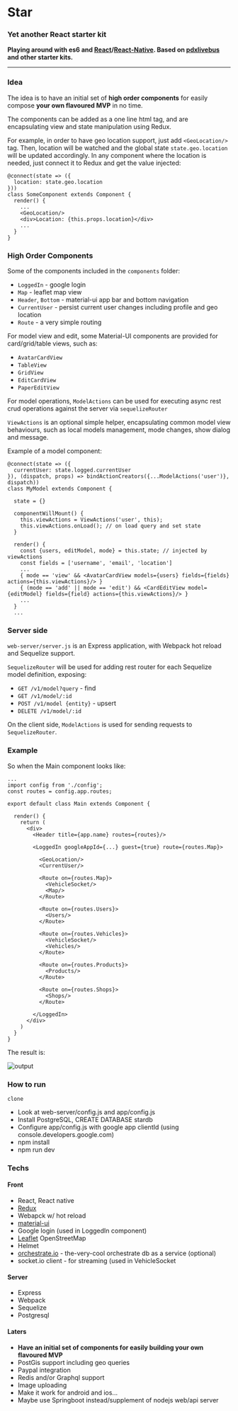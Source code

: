 
# Star
### Yet another React starter kit

**Playing around with es6 and [React](https://facebook.github.io/react/)/[React-Native](https://facebook.github.io/react-native/). Based on [pdxlivebus](https://github.com/browniefed/pdxlivebus) and other starter kits.**

----

### Idea

The idea is to have an initial set of **high order components** 
for easily compose **your own flavoured MVP** in no time. 

The components can be added as a one line html tag, and are encapsulating view and state manipulation using Redux.

For example, in order to have geo location support, just add `<GeoLocation/>` tag.
Then, location will be watched and the global state `state.geo.location` will be updated accordingly.
In any component where the location is needed, just connect it to Redux and get the value injected:
```
@connect(state => ({
  location: state.geo.location
}))
class SomeComponent extends Component {
  render() {
    ...
    <GeoLocation/>
    <div>Location: {this.props.location}</div>
    ...
  }
}
```

### High Order Components

Some of the components included in the `components` folder:
- `LoggedIn` - google login 
- `Map` - leaflet map view
- `Header`, `Bottom` - material-ui app bar and bottom navigation
- `CurrentUser` - persist current user changes including profile and geo location
- `Route` - a very simple routing

For model view and edit, some Material-UI components are provided for card/grid/table views, such as:
- `AvatarCardView`
- `TableView`
- `GridView`
- `EditCardView`
- `PaperEditView`

For model operations, `ModelActions` can be used for executing 
async rest crud operations against the server via `sequelizeRouter` 

`ViewActions` is an optional simple helper, encapsulating common model view behaviours, 
such as local models management, mode changes, show dialog and message.

Example of a model component:
```
@connect(state => ({
  currentUser: state.logged.currentUser
}), (dispatch, props) => bindActionCreators({...ModelActions('user')}, dispatch))
class MyModel extends Component {

  state = {}
  
  componentWillMount() {
    this.viewActions = ViewActions('user', this);
    this.viewActions.onLoad(); // on load query and set state
  }
  
  render() {
    const {users, editModel, mode} = this.state; // injected by viewActions
    const fields = ['username', 'email', 'location']
    ...
    { mode == 'view' && <AvatarCardView models={users} fields={fields} actions={this.viewActions}/> }
    { (mode == 'add' || mode == 'edit') && <CardEditView model={editModel} fields={field} actions={this.viewActions}/> }
    ...
  }
  ...
```

### Server side 
`web-server/server.js` is an Express application, with Webpack hot reload and Sequelize support.

`SequelizeRouter` will be used for adding rest router for each Sequelize model definition, exposing: 
 - `GET /v1/model?query` - find
 - `GET /v1/model/:id`
 - `POST /v1/model {entity}` - upsert 
 - `DELETE /v1/model/:id`
 
On the client side, `ModelActions` is used for sending requests to `SequelizeRouter`.

### Example
So when the Main component looks like:

```
...
import config from './config';
const routes = config.app.routes;

export default class Main extends Component {

  render() {
    return (
      <div>
        <Header title={app.name} routes={routes}/>

        <LoggedIn googleAppId={...} guest={true} route={routes.Map}>

          <GeoLocation/>
          <CurrentUser/>

          <Route on={routes.Map}>
            <VehicleSocket/>
            <Map/>
          </Route>

          <Route on={routes.Users}>
            <Users/>
          </Route>

          <Route on={routes.Vehicles}>
            <VehicleSocket/>
            <Vehicles/>
          </Route>

          <Route on={routes.Products}>
            <Products/>
          </Route>

          <Route on={routes.Shops}>
            <Shops/> 
          </Route>

        </LoggedIn>
      </div>
    )
  }
}
```

The result is:

![output](https://cloud.githubusercontent.com/assets/2588829/15898744/123aae8e-2da2-11e6-8b0e-b2af6f9397e7.gif)

### How to run
`clone `
- Look at web-server/config.js and app/config.js
- Install PostgreSQL, CREATE DATABASE stardb
- Configure app/config.js with google app clientId (using console.developers.google.com)
- npm install
- npm run dev

### Techs

#### Front
- React, React native
- [Redux](https://github.com/reactjs/redux)
- Webapck w/ hot reload
- [material-ui](material-ui.com) 
- Google login (used in LoggedIn component)
- [Leaflet](http://leafletjs.com/) OpenStreetMap
- Helmet
- [orchestrate.io](orchestrate.io) - the-very-cool orchestrate db as a service (optional)
- socket.io client - for streaming (used in VehicleSocket

#### Server
- Express
- Webpack
- Sequelize
- Postgresql

#### Laters
- **Have an initial set of components for easily building your own flavoured MVP**
- PostGis support including geo queries
- Paypal integration
- Redis and/or Graphql support
- Image uploading
- Make it work for android and ios...
- Maybe use Springboot instead/supplement of nodejs web/api server
